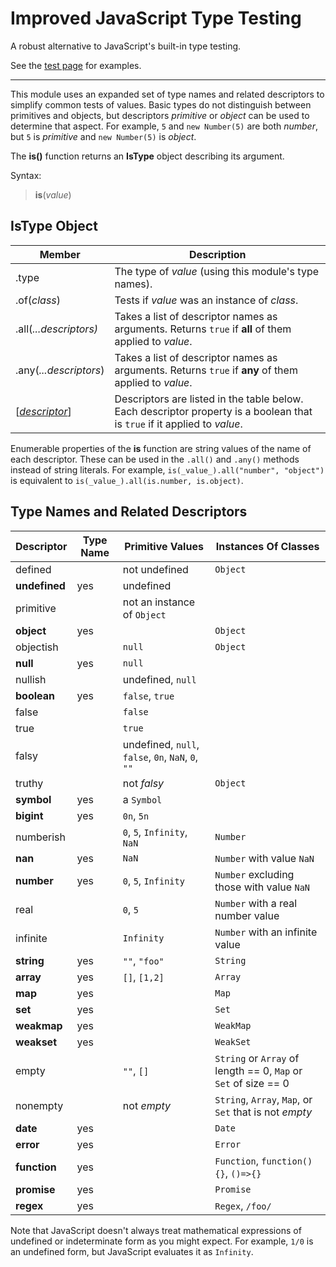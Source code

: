 # Improved JavaScript Type Testing

A robust alternative to JavaScript's built-in type testing.

See the [test page](https://wizard04wsu.github.io/javascript-type-testing/test/test.htm) for examples.


---


This module uses an expanded set of type names and related descriptors to simplify common tests of values. 
Basic types do not distinguish between primitives and objects, but descriptors _primitive_ or _object_ 
can be used to determine that aspect.
For example, `5` and `new Number(5)` are both _number_, but `5` is _primitive_ and `new Number(5)` is _object_.

The **is()** function returns an **IsType** object describing its argument.

Syntax:
> **is**(_value_)


## IsType Object

| Member                 | Description
| - | -
| .type                  | The type of _value_ (using this module's type names).
| .of(_class_)           | Tests if _value_ was an instance of _class_.
| .all(_...descriptors)_ | Takes a list of descriptor names as arguments. Returns `true` if **all** of them applied to _value_.
| .any(_...descriptors_) | Takes a list of descriptor names as arguments. Returns `true` if **any** of them applied to _value_.
| \[[_descriptor_](#type-names-and-related-descriptors)\]          | Descriptors are listed in the table below. Each descriptor property is a boolean that is `true` if it applied to _value_.

Enumerable properties of the **is** function are string values of the name of each descriptor. These can be used 
in the `.all()` and `.any()` methods instead of string literals.
For example, `is(_value_).all("number", "object")` is equivalent to `is(_value_).all(is.number, is.object)`.


## Type Names and Related Descriptors

| Descriptor       | Type Name | Primitive Values              | Instances Of Classes
| - | - | - | -
| defined          |           | not undefined                 | `Object`
| **undefined**    |    yes    | undefined                     | 
| primitive        |           | not an instance of `Object`   | 
| **object**       |    yes    |                               | `Object`
| objectish        |           | `null`                        | `Object`
| **null**         |    yes    | `null`                        | 
| nullish          |           | undefined, `null`             | 
| **boolean**      |    yes    | `false`, `true`               | 
| false            |           | `false`                       | 
| true             |           | `true`                        | 
| falsy            |           | undefined, `null`, `false`, `0n`, `NaN`, `0`, `""` | 
| truthy           |           | not _falsy_                   | `Object`
| **symbol**       |    yes    | a `Symbol`                    | 
| **bigint**       |    yes    | `0n`, `5n`                    | 
| numberish        |           | `0`, `5`, `Infinity`, `NaN`   | `Number`
| **nan**          |    yes    | `NaN`                         | `Number` with value `NaN`
| **number**       |    yes    | `0`, `5`, `Infinity`          | `Number` excluding those with value `NaN`
| real             |           | `0`, `5`                      | `Number` with a real number value
| infinite         |           | `Infinity`                    | `Number` with an infinite value
| **string**       |    yes    | `""`, `"foo"`                 | `String`
| **array**        |    yes    | `[]`, `[1,2]`                 | `Array`
| **map**          |    yes    |                               | `Map`
| **set**          |    yes    |                               | `Set`
| **weakmap**      |    yes    |                               | `WeakMap`
| **weakset**      |    yes    |                               | `WeakSet`
| empty            |           | `""`, `[]`                    | `String` or `Array` of length == 0, `Map` or `Set` of size == 0
| nonempty         |           | not _empty_                   | `String`, `Array`, `Map`, or `Set` that is not _empty_
| **date**         |    yes    |                               | `Date`
| **error**        |    yes    |                               | `Error`
| **function**     |    yes    |                               | `Function`, `function(){}`, `()=>{}`
| **promise**      |    yes    |                               | `Promise`
| **regex**        |    yes    |                               | `Regex`, `/foo/`


Note that JavaScript doesn't always treat mathematical expressions of undefined or indeterminate form as you might expect. For example, `1/0` is an undefined form, but JavaScript evaluates it as `Infinity`.
